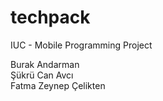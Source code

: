 # techpack

IUC - Mobile Programming Project

Burak Andarman <br />
Şükrü Can Avcı <br />
Fatma Zeynep Çelikten <br />
